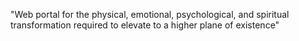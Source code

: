 "Web portal for the physical, emotional, psychological, and spiritual transformation required to elevate to a higher plane of existence" 
